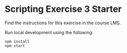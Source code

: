 # Scripting Exercise 3 Starter

Find the instructions for this exercise in the course LMS. 

Run local development using the following:

```
npm install
npm start
```